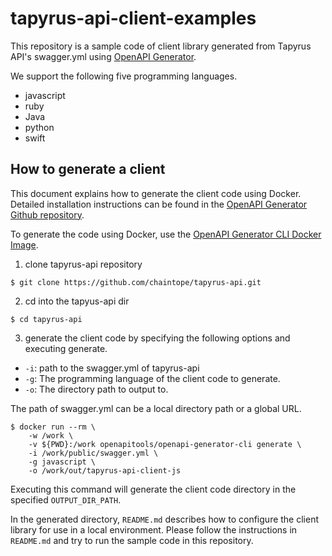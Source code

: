# tapyrus-api-client-examples

This repository is a sample code of client library generated from Tapyrus API's swagger.yml using [OpenAPI Generator](https://github.com/OpenAPITools/openapi-generator).

We support the following five programming languages.
  - javascript
  - ruby
  - Java
  - python
  - swift

## How to generate a client

This document explains how to generate the client code using Docker.
Detailed installation instructions can be found in the [OpenAPI Generator Github repository](https://github.com/OpenAPITools/openapi-generator#16---docker).


To generate the code using Docker, use the [OpenAPI Generator CLI Docker Image](https://hub.docker.com/r/openapitools/openapi-generator-cli/).

1. clone tapyrus-api repository

```
$ git clone https://github.com/chaintope/tapyrus-api.git
```

2. cd into the tapyus-api dir

```
$ cd tapyrus-api
```

3. generate the client code by specifying the following options and executing generate.

 - `-i`: path to the swagger.yml of tapyrus-api
 - `-g`: The programming language of the client code to generate.
 - `-o`: The directory path to output to.

The path of swagger.yml can be a local directory path or a global URL.

```
$ docker run --rm \
    -w /work \
    -v ${PWD}:/work openapitools/openapi-generator-cli generate \
    -i /work/public/swagger.yml \
    -g javascript \
    -o /work/out/tapyrus-api-client-js
```

Executing this command will generate the client code directory in the specified `OUTPUT_DIR_PATH`.

In the generated directory, `README.md` describes how to configure the client library for use in a local environment.
Please follow the instructions in `README.md` and try to run the sample code in this repository.

